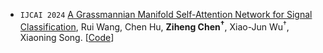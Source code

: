 - ``IJCAI 2024`` 
[A Grassmannian Manifold Self-Attention Network for Signal Classification](https://www.ijcai.org/proceedings/2024/0564.pdf),
Rui Wang, Chen Hu, **Ziheng Chen<sup>†</sup>**, Xiao-Jun Wu<sup>†</sup>, Xiaoning Song.
[[Code](https://github.com/ChenHu-ML/GDLNet)]

